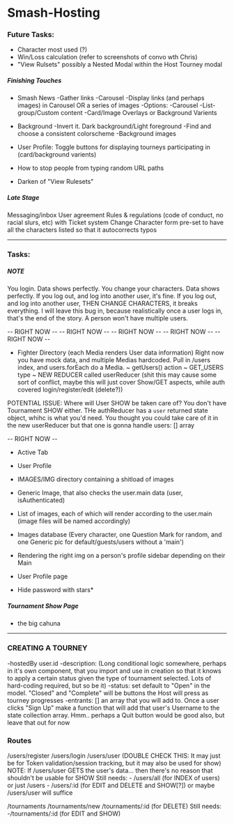 # Smash-Hosting

### Future Tasks:
- Character most used (?)
- Win/Loss calculation (refer to screenshots of convo wth Chris)
- "View Rulsets" possibly a Nested Modal within the Host Tourney modal


##### Finishing Touches
- Smash News 
	-Gather links
	-Carousel
	-Display links (and perhaps images) in Carousel OR a series of images
		-Options:
			-Carousel
			-List-group/Custom content
			-Card/Image Overlays or Background Varients

- Background
	-Invert it.  Dark background/Light foreground
	-Find and choose a consistent colorscheme
	-Background images

- User Profile: Toggle buttons for displaying tourneys participating in (card/background varients)

- How to stop people from typing random URL paths

- Darken <CardHeader> of "View Rulesets"

##### Late Stage
Messaging/inbox
User agreement
Rules & regulations (code of conduct, no racial slurs, etc)
with Ticket system
Change Character form pre-set to have all the characters listed so that it autocorrects typos



-----



### Tasks:

##### __NOTE__
You login.  Data shows perfectly.
You change your characters.  Data shows perfectly.
If you log out, and log into another user, it's fine.
If you log out, and log into another user, THEN CHANGE CHARACTERS, it breaks everything.
I will leave this bug in, because realistically once a user logs in, that's the end of the story.  A person won't have multiple users.




-- RIGHT NOW -- -- RIGHT NOW -- -- RIGHT NOW -- -- RIGHT NOW -- -- RIGHT NOW -- 

- Fighter Directory (each Media renders User data information)
Right now you have mock data, and multiple Medias hardcoded.
Pull in /users index, and users.forEach do a Media.
~ getUsers() action
~ GET_USERS type
~ NEW REDUCER called userReducer (shit this may cause some sort of conflict, maybe this will just cover Show/GET aspects, while auth covered login/register/edit (delete?))

POTENTIAL ISSUE: Where will User SHOW be taken care of? You don't have Tournament SHOW either.  THe authReducer has a `user` returned state object, whihc is what you'd need.  You thought you could take care of it in the new userReducer but that one is gonna handle users: [] array

-- RIGHT NOW -- 


- Active Tab

- User Profile

- IMAGES/IMG directory containing a shitload of images
- Generic Image, that also checks the user.main data (user, isAuthenticated)
- List of images, each of which will render according to the user.main (image files will be named accordingly)
- Images database (Every character, one Question Mark for random, and one Generic pic for default/guests/users without a 'main')
- Rendering the right img on a person's profile sidebar depending on their Main

- User Profile page

- Hide password with stars*



##### Tournament Show Page
- the big cahuna



-----



### CREATING A TOURNEY
-hostedBy user.id
-description: (Long conditional logic somewhere, perhaps in it's own component, that you import and use in creation so that it knows to apply a certain status given the type of tournament selected.  Lots of hard-coding required, but so be it)
-status: set default to "Open" in the model.  "Closed" and "Complete" will be buttons the Host will press as tourney progresses
-entrants: [] an array that you will add to.  Once a user clicks "Sign Up" make a function that will add that user's Username to the state collection array.  Hmm.. perhaps a Quit button would be good also, but leave that out for now


 
### Routes
/users/register
/users/login
/users/user (DOUBLE CHECK THIS: It may just be for Token validation/session tracking, but it may also be used for show)
NOTE: If /users/user GETS the user's data... then there's no reason that shouldn't be usable for SHOW
Still needs:
	- /users/all (for INDEX of users) or just /users
	- /users/:id (for EDIT and DELETE and SHOW[?]) or maybe /users/user will suffice

/tournaments
/tournaments/new
/tournaments/:id (for DELETE)
Still needs:
	-/tournaments/:id (for EDIT and SHOW)